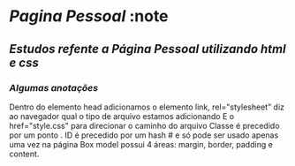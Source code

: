 # *Pagina Pessoal* :note
## _Estudos refente a Página Pessoal utilizando html e css_

### *Algumas anotações*
Dentro do elemento head adicionamos o elemento link, rel="stylesheet" diz ao navegador qual o tipo de arquivo estamos adicionando
E o href="style.css" para direcionar o caminho do arquivo
Classe é precedido por um ponto . 
ID é precedido por um hash # e só pode ser usado apenas uma vez na página
Box model possui 4 áreas: margin, border, padding e content.